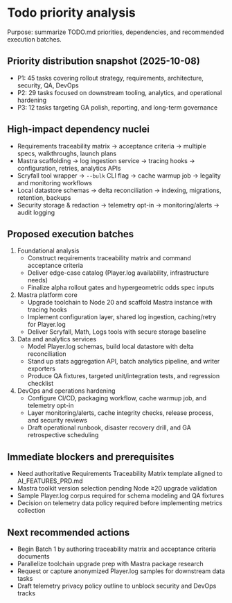 # Todo priority analysis
Purpose: summarize TODO.md priorities, dependencies, and recommended execution batches.

## Priority distribution snapshot (2025-10-08)
- P1: 45 tasks covering rollout strategy, requirements, architecture, security, QA, DevOps
- P2: 29 tasks focused on downstream tooling, analytics, and operational hardening
- P3: 12 tasks targeting GA polish, reporting, and long-term governance

## High-impact dependency nuclei
- Requirements traceability matrix → acceptance criteria → multiple specs, walkthroughs, launch plans
- Mastra scaffolding → log ingestion service → tracing hooks → configuration, retries, analytics APIs
- Scryfall tool wrapper → `--bulk` CLI flag → cache warmup job → legality and monitoring workflows
- Local datastore schemas → delta reconciliation → indexing, migrations, retention, backups
- Security storage & redaction → telemetry opt-in → monitoring/alerts → audit logging

## Proposed execution batches
1. Foundational analysis
   - Construct requirements traceability matrix and command acceptance criteria
   - Deliver edge-case catalog (Player.log availability, infrastructure needs)
   - Finalize alpha rollout gates and hypergeometric odds spec inputs
2. Mastra platform core
   - Upgrade toolchain to Node 20 and scaffold Mastra instance with tracing hooks
   - Implement configuration layer, shared log ingestion, caching/retry for Player.log
   - Deliver Scryfall, Math, Logs tools with secure storage baseline
3. Data and analytics services
   - Model Player.log schemas, build local datastore with delta reconciliation
   - Stand up stats aggregation API, batch analytics pipeline, and writer exporters
   - Produce QA fixtures, targeted unit/integration tests, and regression checklist
4. DevOps and operations hardening
   - Configure CI/CD, packaging workflow, cache warmup job, and telemetry opt-in
   - Layer monitoring/alerts, cache integrity checks, release process, and security reviews
   - Draft operational runbook, disaster recovery drill, and GA retrospective scheduling

## Immediate blockers and prerequisites
- Need authoritative Requirements Traceability Matrix template aligned to AI_FEATURES_PRD.md
- Mastra toolkit version selection pending Node ≥20 upgrade validation
- Sample Player.log corpus required for schema modeling and QA fixtures
- Decision on telemetry data policy required before implementing metrics collection

## Next recommended actions
- Begin Batch 1 by authoring traceability matrix and acceptance criteria documents
- Parallelize toolchain upgrade prep with Mastra package research
- Request or capture anonymized Player.log samples for downstream data tasks
- Draft telemetry privacy policy outline to unblock security and DevOps tracks
